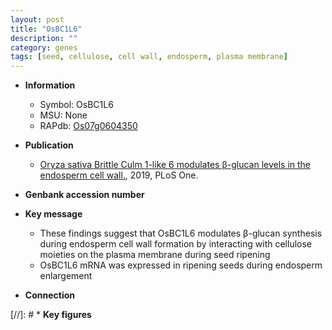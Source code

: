 ```yaml
---
layout: post
title: "OsBC1L6"
description: ""
category: genes
tags: [seed, cellulose, cell wall, endosperm, plasma membrane]
---
```


* **Information**  
    + Symbol: OsBC1L6  
    + MSU: None  
    + RAPdb: [Os07g0604350](http://rapdb.dna.affrc.go.jp/viewer/gbrowse_details/irgsp1?name=Os07g0604350)  

* **Publication**  
    + [Oryza sativa Brittle Culm 1-like 6 modulates β-glucan levels in the endosperm cell wall.](http://www.ncbi.nlm.nih.gov/pubmed?term=Oryza+sativa+Brittle+Culm+1-like+6+modulates+β-glucan+levels+in+the+endosperm+cell+wall.%5BTitle%5D), 2019, PLoS One.

* **Genbank accession number**  

* **Key message**  
    + These findings suggest that OsBC1L6 modulates β-glucan synthesis during endosperm cell wall formation by interacting with cellulose moieties on the plasma membrane during seed ripening
    + OsBC1L6 mRNA was expressed in ripening seeds during endosperm enlargement

* **Connection**  

[//]: # * **Key figures**  


